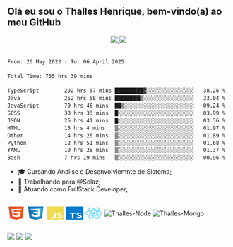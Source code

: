 ## Olá eu sou o Thalles Henrique, bem-vindo(a) ao meu GitHub

<div align="center">
  <a href="https://github.com/Thalles-HsA">
  <img height="180em" src="https://github-readme-stats.vercel.app/api?username=Thalles-HsA&show_icons=true&theme=radical&include_all_commits=true&count_private=true"/>
  <img height="180em" src="https://github-readme-stats.vercel.app/api/top-langs/?username=Thalles-HsA&exclude_repo=github-readme-stats,Pong,Freeway-JS&langs_count=5&theme=radical"/>
</div><br>
  
  <!--START_SECTION:waka-->

```txt
From: 26 May 2023 - To: 06 April 2025

Total Time: 765 hrs 39 mins

TypeScript        292 hrs 57 mins █████████▓░░░░░░░░░░░░░░░   38.26 %
Java              252 hrs 58 mins ████████▒░░░░░░░░░░░░░░░░   33.04 %
JavaScript        70 hrs 46 mins  ██▒░░░░░░░░░░░░░░░░░░░░░░   09.24 %
SCSS              30 hrs 33 mins  █░░░░░░░░░░░░░░░░░░░░░░░░   03.99 %
JSON              25 hrs 41 mins  █░░░░░░░░░░░░░░░░░░░░░░░░   03.36 %
HTML              15 hrs 4 mins   ▒░░░░░░░░░░░░░░░░░░░░░░░░   01.97 %
Other             14 hrs 26 mins  ▒░░░░░░░░░░░░░░░░░░░░░░░░   01.89 %
Python            12 hrs 51 mins  ▒░░░░░░░░░░░░░░░░░░░░░░░░   01.68 %
YAML              10 hrs 28 mins  ▒░░░░░░░░░░░░░░░░░░░░░░░░   01.37 %
Bash              7 hrs 19 mins   ▒░░░░░░░░░░░░░░░░░░░░░░░░   00.96 %
```

<!--END_SECTION:waka-->

  - 🎓 Cursando Analise e Desenvolviemnte de Sistema;
  - 🌱 Trabalhando para @Selaz;
  - 🎯 Atuando como FullStack Developer;
 
<div style="display: inline_block"><br>
  <img align="center" alt="Thalles-HTML" height="30" width="40" src="https://raw.githubusercontent.com/devicons/devicon/master/icons/html5/html5-original.svg">
  <img align="center" alt="Thalles-CSS" height="30" width="40" src="https://raw.githubusercontent.com/devicons/devicon/master/icons/css3/css3-original.svg">
  <img align="center" alt="Thalles-Js" height="30" width="40" src="https://raw.githubusercontent.com/devicons/devicon/master/icons/javascript/javascript-plain.svg">
  <img align="center" alt="Thalles-Ts" height="30" width="40" src="https://raw.githubusercontent.com/devicons/devicon/master/icons/typescript/typescript-plain.svg">
  <img align="center" alt="Thalles-React" height="30" width="40" src="https://raw.githubusercontent.com/devicons/devicon/master/icons/react/react-original.svg">
  <img align="center" alt="Thalles-Node" height="30" width="40" src="https://cdn.jsdelivr.net/gh/devicons/devicon/icons/nodejs/nodejs-original.svg" />
  <img align="center" alt="Thalles-Mongo" height="30" width="40" src="https://cdn.jsdelivr.net/gh/devicons/devicon/icons/mongodb/mongodb-original.svg" />
  
</div>

 ##
  
<div>
  <a href="https://www.linkedin.com/in/thalles-hsa" target="_blank"><img src="https://img.shields.io/badge/-LinkedIn-%230077B5?style=for-the-badge&logo=linkedin&logoColor=white" target="_blank"></a> 
  <a href="https://instagram.com/thalleshsa" target="_blank"><img src="https://img.shields.io/badge/-Instagram-%23E4405F?style=for-the-badge&logo=instagram&logoColor=white" target="_blank"></a>
  <a href = "mailto:thsa.henrique@gmail.com"><img src="https://img.shields.io/badge/-Gmail-%23333?style=for-the-badge&logo=gmail&logoColor=white" target="_blank"></a>
   
</div>
